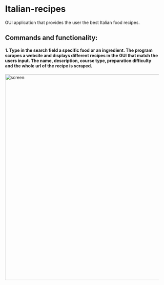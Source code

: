 # Italian-recipes
GUI application that provides the user the best Italian food recipes. 

## Commands and functionality:

#### 1. Type in the search field a specific food or an ingredient. The program scrapes a website and displays different recipes in the GUI that match the users input. The name, description, course type, preparation difficulty and the whole url of the recipe is scraped.
<img width="675" alt="screen" src="https://user-images.githubusercontent.com/59910760/119233575-74f67580-bb32-11eb-9dd4-78c6a87749ba.PNG">


